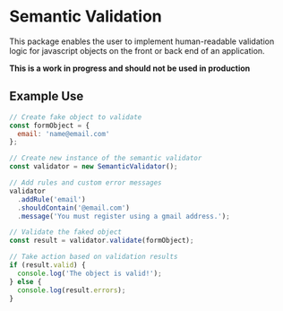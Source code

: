# Semantic Validation

This package enables the user to implement human-readable validation logic for javascript objects on the front or back end of an application.

**This is a work in progress and should not be used in production**

## Example Use

```javascript
// Create fake object to validate
const formObject = {
  email: 'name@email.com'
};

// Create new instance of the semantic validator
const validator = new SemanticValidator();

// Add rules and custom error messages
validator
  .addRule('email')
  .shouldContain('@email.com')
  .message('You must register using a gmail address.');

// Validate the faked object
const result = validator.validate(formObject);

// Take action based on validation results
if (result.valid) {
  console.log('The object is valid!');
} else {
  console.log(result.errors);
}
```
